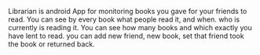Librarian is android App for monitoring books you gave for your friends to read.
You can see by every book what people read it, and when. who is currently is reading it.
You can see how many books and which exactly you have lent to read.
you can add new friend, new book, set that friend took the book or returned back.